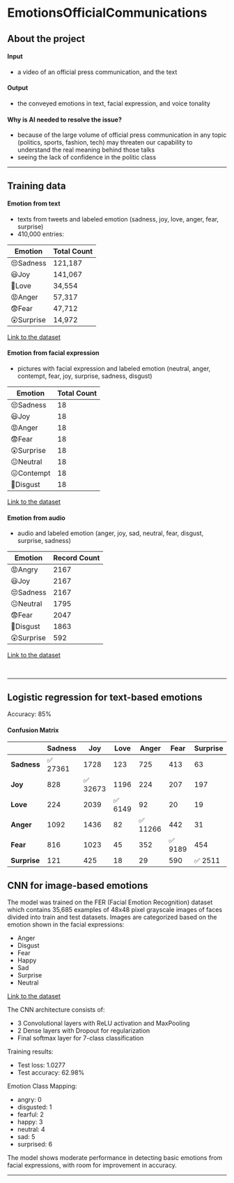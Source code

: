 # EmotionsOfficialCommunications
## About the project
#### Input
-  a video of an official press communication, and the text
#### Output
- the conveyed emotions in text, facial expression, and voice tonality

#### Why is AI needed to resolve the issue? 
- because of the large volume of official press communication in any topic (politics, sports, fashion, tech) may threaten our capability to understand the real meaning behind those talks
- seeing the lack of confidence in the politic class

---

## Training data
#### Emotion from text
- texts from tweets and labeled emotion (sadness, joy, love, anger, fear, surprise)
- 410,000 entries: 

| Emotion   | Total Count |
|-----------|-------------|
| 😔Sadness   | 121,187      |
| 😃Joy       | 141,067      |
| 💌Love      | 34,554       |
| 😡Anger     | 57,317     |
| 😨Fear      | 47,712      |
| 😲Surprise  | 14,972       |

[Link to the dataset](https://www.kaggle.com/code/shtrausslearning/twitter-emotion-classification/input)

#### Emotion from facial expression
- pictures with facial expression and labeled emotion (neutral, anger, contempt, fear, joy, surprise, sadness, disgust)

| Emotion   | Total Count |
|-----------|-------------|
| 😔Sadness   | 18      |
| 😃Joy       | 18      |
| 😡Anger     | 18     |
| 😨Fear      | 18      |
| 😲Surprise  | 18     |
| 😐Neutral  | 18     |
| 😖Contempt  | 18     |
| 🤢Disgust  | 18     |

[Link to the dataset](https://www.kaggle.com/datasets/tapakah68/facial-emotion-recognition/)

#### Emotion from audio
- audio and labeled emotion (anger, joy, sad, neutral, fear, disgust, surprise, sadness)

| Emotion    | Record Count |
|------------|--------------|
| 😡Angry      | 2167         |
| 😃Joy      | 2167         |
| 😔Sadness        | 2167         |
| 😐Neutral    | 1795         |
| 😨Fear    | 2047         |
| 🤢Disgust  | 1863         |
| 😲Surprise  | 592          |

[Link to the dataset](https://www.kaggle.com/datasets/uldisvalainis/audio-emotions)

<br>

---

## Logistic regression for text-based emotions

Accuracy: 85%

#### Confusion Matrix
|            | Sadness | Joy   | Love  | Anger | Fear  | Surprise |
|------------|---------|------|------|------|------|----------|
| **Sadness**  | ✅ 27361 | 1728 | 123 | 725  | 413  | 63  |
| **Joy**      |  828   | ✅ 32673 | 1196 | 224  | 207  | 197  |
| **Love**     |  224   | 2039 | ✅ 6149 | 92  | 20  | 19  |
| **Anger**    | 1092   | 1436 | 82  | ✅ 11266 | 442  | 31  |
| **Fear**     |  816   | 1023 | 45  | 352  | ✅ 9189 | 454  |
| **Surprise** |  121   | 425  | 18  | 29   | 590  | ✅ 2511  |


## CNN for image-based emotions

The model was trained on the FER (Facial Emotion Recognition) dataset which contains 35,685 examples of 48x48 pixel grayscale images of faces divided into train and test datasets. Images are categorized based on the emotion shown in the facial expressions:
- Anger
- Disgust
- Fear
- Happy
- Sad
- Surprise
- Neutral

[Link to the dataset](https://www.kaggle.com/datasets/ananthu017/emotion-detection-fer)

The CNN architecture consists of:
- 3 Convolutional layers with ReLU activation and MaxPooling
- 2 Dense layers with Dropout for regularization
- Final softmax layer for 7-class classification

Training results:
- Test loss: 1.0277
- Test accuracy: 62.98%

Emotion Class Mapping:
- angry: 0
- disgusted: 1
- fearful: 2
- happy: 3
- neutral: 4
- sad: 5
- surprised: 6

The model shows moderate performance in detecting basic emotions from facial expressions, with room for improvement in accuracy.

---
